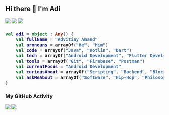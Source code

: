 <!--
**adizcode/adizcode** is a ✨ _special_ ✨ repository because its `README.md` (this file) appears on your GitHub profile.

### Hi there 👋 I'm Adi

Here are some ideas to get you started:

- 🔭 I’m currently working on ...
- 🌱 I’m currently learning ...
- 👯 I’m looking to collaborate on ...
- 🤔 I’m looking for help with ...
- 💬 Ask me about ...
- 📫 How to reach me: ...
- 😄 Pronouns: ...
- ⚡ Fun fact: ...
-->
<h2>Hi there 👋 I'm Adi</h2> 

[![](https://visitor-badge-reloaded.herokuapp.com/badge?page_id=adizcode&color=55acb7&style=for-the-badge)](https://github.com/adizcode/) [![](https://img.shields.io/badge/-LeetCode-FFA116?style=for-the-badge&logo=LeetCode&logoColor=black)](https://leetcode.com/adizcode/) [![](https://img.shields.io/badge/LinkedIn-0077B5?style=for-the-badge&logo=linkedin&logoColor=white)](https://www.linkedin.com/in/advitiay-anand/)

<h3>
    
```kotlin
val adi = object : Any() {
    val fullName = "Advitiay Anand"
    val pronouns = arrayOf("He", "Him")
    val code = arrayOf("Java", "Kotlin", "Dart")
    val tech = arrayOf("Android Development", "Flutter Development")
    val tools = arrayOf("Git", "Firebase", "Postman")
    val currentFocus = "Android Development"
    val curiousAbout = arrayOf("Scripting", "Backend", "Blockchain")
    val askMeAbout = arrayOf("Software", "Hip-Hop", "Philosophy")
}
```
</h3>

<h3>My GitHub Activity</h3>
<a href="https://github.com/anuraghazra/github-readme-stats">
    <img align="left" src="https://github-readme-stats.vercel.app/api?username=adizcode&theme=radical&show_icons=true&border_radius=10"/>
</a>
<a href="https://github.com/anuraghazra/github-readme-stats">
    <img align="center" src="https://github-readme-stats.vercel.app/api/top-langs/?username=adizcode&border_radius=10&hide=html,swift,objective-c"/>
</a>


